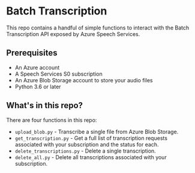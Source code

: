 # Batch Transcription

This repo contains a handful of simple functions to interact with the Batch Transcription API exposed by Azure Speech Services.

## Prerequisites

* An Azure account
* A Speech Services S0 subscription
* An Azure Blob Storage account to store your audio files
* Python 3.6 or later

## What's in this repo?

There are four functions in this repo:

* `upload_blob.py` - Transcribe a single file from Azure Blob Storage.
* `get_transcription.py` - Get a full list of transcription requests associated with your subscription and the status for each.
* `delete_transcriptions.py` - Delete a single transcription.
* `delete_all.py` - Delete all transcriptions associated with your subscription.

